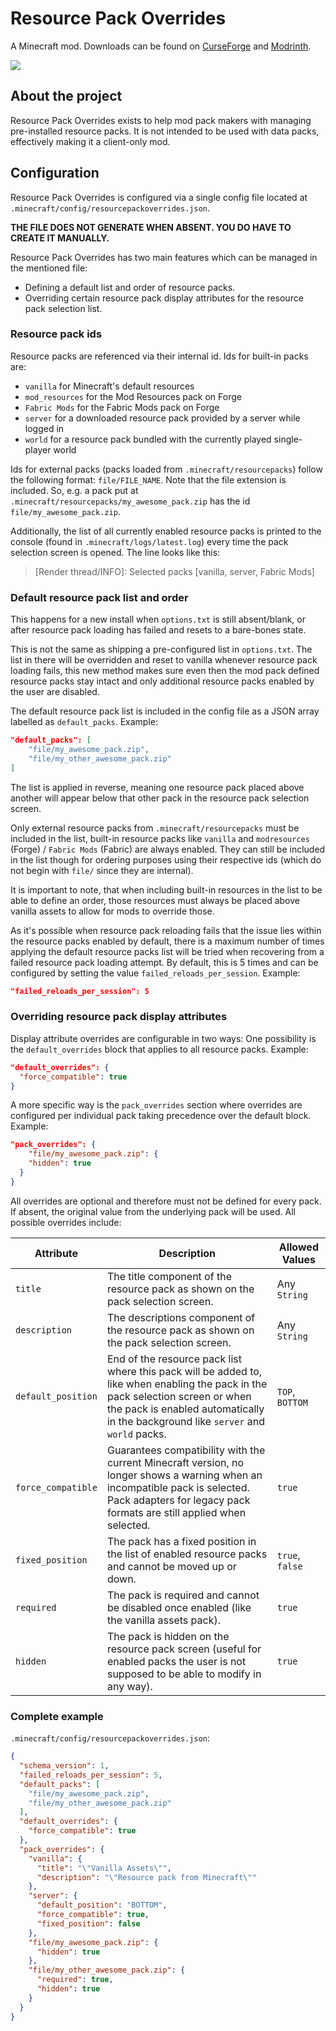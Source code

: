# Resource Pack Overrides

A Minecraft mod. Downloads can be found on [CurseForge](https://www.curseforge.com/members/fuzs_/projects) and [Modrinth](https://modrinth.com/user/Fuzs).

![](https://raw.githubusercontent.com/Fuzss/modresources/main/pages/data/resourcepackoverrides/banner.png)

## About the project
Resource Pack Overrides exists to help mod pack makers with managing pre-installed resource packs. It is not intended to be used with data packs, effectively making it a client-only mod.

## Configuration
Resource Pack Overrides is configured via a single config file located at `.minecraft/config/resourcepackoverrides.json`.

**THE FILE DOES NOT GENERATE WHEN ABSENT. YOU DO HAVE TO CREATE IT MANUALLY.**

Resource Pack Overrides has two main features which can be managed in the mentioned file: 
+ Defining a default list and order of resource packs.
+ Overriding certain resource pack display attributes for the resource pack selection list.

### Resource pack ids

Resource packs are referenced via their internal id. Ids for built-in packs are:
+ `vanilla` for Minecraft's default resources
+ `mod_resources` for the Mod Resources pack on Forge
+ `Fabric Mods` for the Fabric Mods pack on Forge
+ `server` for a downloaded resource pack provided by a server while logged in
+ `world` for a resource pack bundled with the currently played single-player world

Ids for external packs (packs loaded from `.minecraft/resourcepacks`) follow the following format: `file/FILE_NAME`. Note that the file extension is included. So, e.g. a pack put at `.minecraft/resourcepacks/my_awesome_pack.zip` has the id `file/my_awesome_pack.zip`.

Additionally, the list of all currently enabled resource packs is printed to the console (found in `.minecraft/logs/latest.log`) every time the pack selection screen is opened. The line looks like this:
> [Render thread/INFO]: Selected packs [vanilla, server, Fabric Mods]

### Default resource pack list and order
This happens for a new install when `options.txt` is still absent/blank, or after resource pack loading has failed and resets to a bare-bones state.

This is not the same as shipping a pre-configured list in `options.txt`. The list in there will be overridden and reset to vanilla whenever resource pack loading fails, this new method makes sure even then the mod pack defined resource packs stay intact and only additional resource packs enabled by the user are disabled.

The default resource pack list is included in the config file as a JSON array labelled as `default_packs`. Example:

```json
"default_packs": [
    "file/my_awesome_pack.zip",
    "file/my_other_awesome_pack.zip"
]
```

The list is applied in reverse, meaning one resource pack placed above another will appear below that other pack in the resource pack selection screen. 

Only external resource packs from `.minecraft/resourcepacks` must be included in the list, built-in resource packs like `vanilla` and `modresources` (Forge) / `Fabric Mods` (Fabric) are always enabled. They can still be included in the list though for ordering purposes using their respective ids (which do not begin with `file/` since they are internal).

It is important to note, that when including built-in resources in the list to be able to define an order, those resources must always be placed above vanilla assets to allow for mods to override those.

As it's possible when resource pack reloading fails that the issue lies within the resource packs enabled by default, there is a maximum number of times applying the default resource packs list will be tried when recovering from a failed resource pack loading attempt. By default, this is 5 times and can be configured by setting the value `failed_reloads_per_session`. Example:

```json
"failed_reloads_per_session": 5
```

### Overriding resource pack display attributes
Display attribute overrides are configurable in two ways: One possibility is the `default_overrides` block that applies to all resource packs. Example: 
```json
"default_overrides": {
  "force_compatible": true
}
```

A more specific way is the `pack_overrides` section where overrides are configured per individual pack taking precedence over the default block. Example:
```json
"pack_overrides": {
    "file/my_awesome_pack.zip": {
    "hidden": true
  }
}
```

All overrides are optional and therefore must not be defined for every pack. If absent, the original value from the underlying pack will be used. All possible overrides include:

| Attribute          | Description                                                                                                                                                                                                           | Allowed Values  |
|--------------------|-----------------------------------------------------------------------------------------------------------------------------------------------------------------------------------------------------------------------|-----------------|
| `title`            | The title component of the resource pack as shown on the pack selection screen.                                                                                                                                       | Any `String`    |
| `description`      | The descriptions component of the resource pack as shown on the pack selection screen.                                                                                                                                | Any `String`    |
| `default_position` | End of the resource pack list where this pack will be added to, like when enabling the pack in the pack selection screen or when the pack is enabled automatically in the background like `server` and `world` packs. | `TOP`, `BOTTOM` |
| `force_compatible` | Guarantees compatibility with the current Minecraft version, no longer shows a warning when an incompatible pack is selected. Pack adapters for legacy pack formats are still applied when selected.                  | `true`          |
| `fixed_position`   | The pack has a fixed position in the list of enabled resource packs and cannot be moved up or down.                                                                                                                   | `true`, `false` |
| `required`         | The pack is required and cannot be disabled once enabled (like the vanilla assets pack).                                                                                                                              | `true`          |
| `hidden`           | The pack is hidden on the resource pack screen (useful for enabled packs the user is not supposed to be able to modify in any way).                                                                                   | `true`          |

### Complete example
`.minecraft/config/resourcepackoverrides.json`:

```json
{
  "schema_version": 1,
  "failed_reloads_per_session": 5,
  "default_packs": [
    "file/my_awesome_pack.zip",
    "file/my_other_awesome_pack.zip"
  ],
  "default_overrides": {
    "force_compatible": true
  },
  "pack_overrides": {
    "vanilla": {
      "title": "\"Vanilla Assets\"",
      "description": "\"Resource pack from Minecraft\""
    },
    "server": {
      "default_position": "BOTTOM",
      "force_compatible": true,
      "fixed_position": false
    },
    "file/my_awesome_pack.zip": {
      "hidden": true
    },
    "file/my_other_awesome_pack.zip": {
      "required": true,
      "hidden": true
    }
  }
}
```
